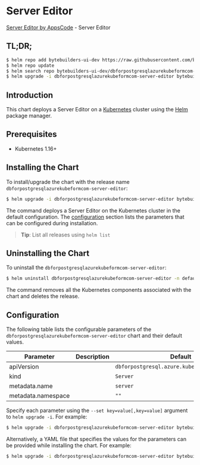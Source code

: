 # Server Editor

[Server Editor by AppsCode](https://byte.builders) - Server Editor

## TL;DR;

```bash
$ helm repo add bytebuilders-ui-dev https://raw.githubusercontent.com/bytebuilders/ui-wizards/
$ helm repo update
$ helm search repo bytebuilders-ui-dev/dbforpostgresqlazurekubeformcom-server-editor --version=v0.4.17
$ helm upgrade -i dbforpostgresqlazurekubeformcom-server-editor bytebuilders-ui-dev/dbforpostgresqlazurekubeformcom-server-editor -n default --create-namespace --version=v0.4.17
```

## Introduction

This chart deploys a Server Editor on a [Kubernetes](http://kubernetes.io) cluster using the [Helm](https://helm.sh) package manager.

## Prerequisites

- Kubernetes 1.16+

## Installing the Chart

To install/upgrade the chart with the release name `dbforpostgresqlazurekubeformcom-server-editor`:

```bash
$ helm upgrade -i dbforpostgresqlazurekubeformcom-server-editor bytebuilders-ui-dev/dbforpostgresqlazurekubeformcom-server-editor -n default --create-namespace --version=v0.4.17
```

The command deploys a Server Editor on the Kubernetes cluster in the default configuration. The [configuration](#configuration) section lists the parameters that can be configured during installation.

> **Tip**: List all releases using `helm list`

## Uninstalling the Chart

To uninstall the `dbforpostgresqlazurekubeformcom-server-editor`:

```bash
$ helm uninstall dbforpostgresqlazurekubeformcom-server-editor -n default
```

The command removes all the Kubernetes components associated with the chart and deletes the release.

## Configuration

The following table lists the configurable parameters of the `dbforpostgresqlazurekubeformcom-server-editor` chart and their default values.

|     Parameter      | Description |                         Default                          |
|--------------------|-------------|----------------------------------------------------------|
| apiVersion         |             | <code>dbforpostgresql.azure.kubeform.com/v1alpha1</code> |
| kind               |             | <code>Server</code>                                      |
| metadata.name      |             | <code>server</code>                                      |
| metadata.namespace |             | <code>""</code>                                          |


Specify each parameter using the `--set key=value[,key=value]` argument to `helm upgrade -i`. For example:

```bash
$ helm upgrade -i dbforpostgresqlazurekubeformcom-server-editor bytebuilders-ui-dev/dbforpostgresqlazurekubeformcom-server-editor -n default --create-namespace --version=v0.4.17 --set apiVersion=dbforpostgresql.azure.kubeform.com/v1alpha1
```

Alternatively, a YAML file that specifies the values for the parameters can be provided while
installing the chart. For example:

```bash
$ helm upgrade -i dbforpostgresqlazurekubeformcom-server-editor bytebuilders-ui-dev/dbforpostgresqlazurekubeformcom-server-editor -n default --create-namespace --version=v0.4.17 --values values.yaml
```
